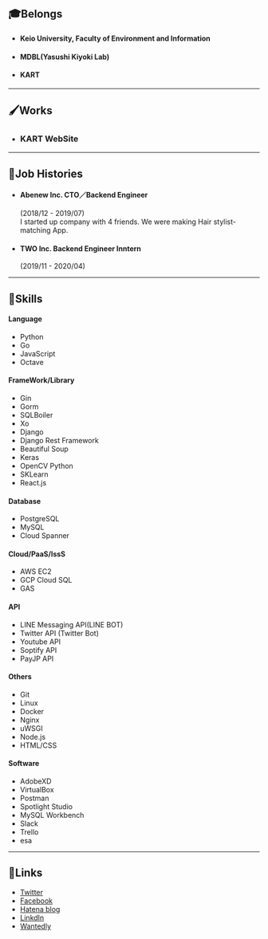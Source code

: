 ## 🎓Belongs
- #### Keio University,  Faculty of Environment and Information
- #### MDBL(Yasushi Kiyoki Lab)
- #### KART    
---
## 🖌Works
- ### KART WebSite 　　　
---
## 💼Job Histories
- #### Abenew Inc. CTO／Backend Engineer
    (2018/12 - 2019/07)  
    I started up company with 4 friends. We were making Hair stylist-matching App.

- #### TWO Inc. Backend Engineer Inntern
    (2019/11 - 2020/04)
---
## 💪Skills
#### Language
- Python
- Go
- JavaScript
- Octave 

#### FrameWork/Library
- Gin
- Gorm
- SQLBoiler
- Xo
- Django
- Django Rest Framework
- Beautiful Soup
- Keras
- OpenCV Python
- SKLearn
- React.js

#### Database
- PostgreSQL
- MySQL
- Cloud Spanner

#### Cloud/PaaS/IssS
- AWS EC2
- GCP Cloud SQL
- GAS

#### API
- LINE Messaging API(LINE BOT)
- Twitter API (Twitter Bot)
- Youtube API
- Soptify API
- PayJP API

#### Others
- Git
- Linux
- Docker
- Nginx
- uWSGI
- Node.js
- HTML/CSS

#### Software
- AdobeXD
- VirtualBox
- Postman
- Spotlight Studio
- MySQL Workbench
- Slack
- Trello
- esa
---
## 📱Links 
- [Twitter](https://twitter.com/teakyudo)
- [Facebook](https://www.facebook.com/profile.php?id=100011376413468)
- [Hatena blog](http://shinta2000ttt.hatenablog.com/)
- [LinkdIn](https://www.linkedin.com/in/辰太朗-高橋-28b669167/)
- [Wantedly](https://www.wantedly.com/users/96657412)
